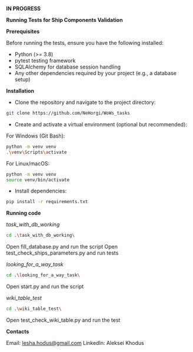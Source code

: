 **IN PROGRESS**

**Running Tests for Ship Components Validation**

**Prerequisites**

Before running the tests, ensure you have the following installed:

- Python (>= 3.8)
- pytest testing framework
- SQLAlchemy for database session handling
- Any other dependencies required by your project (e.g., a database setup)

**Installation**

- Clone the repository and navigate to the project directory:
```bash
git clone https://github.com/NeHorgi/WoWs_tasks
```

- Create and activate a virtual environment (optional but recommended):

For Windows (Git Bash):
```bash
python -m venv venv
.\venv\Scripts\activate
```
For Linux/macOS:
```bash
python -m venv venv
source venv/bin/activate
```

- Install dependencies:
```bash
pip install -r requirements.txt
```

**Running code**

*task_with_db_working*

```bash
cd .\task_with_db_working\
```

Open fill_database.py and run the script
Open test_check_ships_parameters.py and run tests

*looking_for_a_way_task*

```bash
cd .\looking_for_a_way_task\
```

Open start.py and run the script

*wiki_table_test*
```bash
cd .\wiki_table_test\
```

Open test_check_wiki_table.py and run the test

**Contacts**

Email: lesha.hodus@gmail.com LinkedIn: Aleksei Khodus
